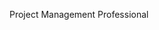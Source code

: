 Project Management Professional

<!---
tigeroster/tigeroster is a ✨ special ✨ repository because its `README.md` (this file) appears on your GitHub profile.
You can click the Preview link to take a look at your changes.
--->
